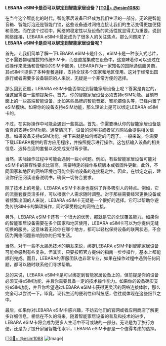 **LEBARA eSIM卡是否可以绑定到智能家居设备？[[TG💪+ @esim1088](https://t.me/s/esim1088)]**

在当今这个智能化的时代，智能家居设备已经成为我们生活的一部分。无论是智能音箱、智能灯泡还是智能门锁，这些设备通过网络连接让我们的生活变得更加便捷和高效。而在这个过程中，网络的稳定性以及设备的灵活性就显得尤为重要。说到网络连接，LEBARA eSIM卡最近成为了很多人的关注焦点。那么问题来了：**LEBARA eSIM卡是否可以绑定到智能家居设备呢？**

首先，让我们简单了解一下LEBARA eSIM卡是什么。eSIM卡是一种嵌入式芯片，它不需要物理插拔的传统SIM卡，而是直接集成在设备中。这意味着你可以通过在线操作来激活和管理你的SIM卡服务。LEBARA作为一家知名的国际通信服务商，其eSIM卡提供了多种套餐选择，支持全球多个国家和地区使用。这对于经常出国旅行或者需要多设备联网的人来说，无疑是一个非常方便的选择。

那么回到正题，LEBARA eSIM卡能否绑定到智能家居设备上呢？答案是肯定的，但这里需要一些前提条件。首先，你的智能家居设备必须支持eSIM功能。目前市面上的一些高端智能设备，比如某些品牌的智能音箱、智能摄像头等，已经内置了eSIM模块。如果你的设备支持eSIM功能，那么理论上是可以绑定LEBARA eSIM卡的。

不过，在实际操作中可能会遇到一些挑战。首先，你需要确认你的智能家居设备是否真的支持eSIM功能。通常情况下，设备的说明书或者官方网站会提供相关信息。如果设备支持eSIM功能，接下来就是如何绑定的问题了。一般来说，你需要下载LEBARA提供的官方应用程序，并按照提示进行操作。这包括输入设备的相关信息、选择合适的套餐以及完成支付等步骤。

当然，实际操作过程中可能会遇到一些小问题。例如，有些智能家居设备可能对eSIM卡的兼容性要求比较高，需要特定的操作系统版本或者固件更新。此外，不同国家和地区的网络环境也可能会影响设备的连接稳定性。因此，在绑定之前，建议你仔细阅读设备说明书，确保一切符合要求。

除了技术上的考量，LEBARA eSIM卡本身也提供了许多吸引人的特点。例如，它的流量套餐灵活多样，可以根据个人需求随时调整。对于那些需要经常更换设备或者频繁出国的人来说，LEBARA eSIM卡无疑是一个很好的选择。它可以帮助你避免传统SIM卡的繁琐操作，同时享受稳定的网络连接。

另外，LEBARA eSIM卡还有一个很大的优势，那就是它的全球覆盖能力。如果你的智能家居设备需要在多个国家和地区使用，LEBARA eSIM卡可以为你提供无缝切换的服务。这意味着无论你在哪个地方，都可以轻松保持设备的联网状态，不会因为网络问题影响到你的日常生活。

当然，对于一些不太熟悉技术的朋友来说，绑定LEBARA eSIM卡到智能家居设备可能会感到有些复杂。但其实，只要按照官方提供的指南一步步操作，基本上都能顺利完成。而且，LEBARA的客服团队也非常专业，如果在操作过程中遇到任何问题，都可以随时联系他们寻求帮助。

总的来说，LEBARA eSIM卡是可以绑定到智能家居设备上的，但前提是你的设备必须支持eSIM功能，并且你需要具备一定的技术操作能力。如果你的设备确实支持eSIM功能，并且你希望通过LEBARA eSIM卡获得更灵活的网络连接体验，那么完全可以尝试一下。毕竟，现代生活的便利性和科技感，往往就体现在这些细节之中。

最后，如果你对LEBARA eSIM卡感兴趣，不妨去他们的官网或者应用商店了解更多详细信息。相信在不久的将来，随着智能家居设备的普及和技术的进步，LEBARA eSIM卡将会成为更多人生活中不可或缺的一部分。无论是为了旅行方便，还是为了提升家居智能化水平，LEBARA eSIM卡都是一个值得考虑的选择。

[[TG💪+ @esim1088](https://t.me/s/esim1088) ![Image](https://i.postimg.cc/4NQfJmqS/Snipaste-2025-05-13-00-14-12.png)]